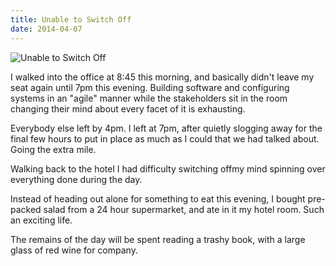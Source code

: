 ```yaml
---
title: Unable to Switch Off
date: 2014-04-07
---
```


![Unable to Switch Off](https://source.unsplash.com/03UCoidYvXw/1600x900)

I walked into the office at 8:45 this morning, and basically didn't leave my seat again until 7pm this evening. Building software and configuring systems in an "agile" manner while the stakeholders sit in the room changing their mind about every facet of it is exhausting.

Everybody else left by 4pm. I left at 7pm, after quietly slogging away for the final few hours to put in place as much as I could that we had talked about. Going the extra mile.

Walking back to the hotel I had difficulty switching offmy mind spinning over everything done during the day.

Instead of heading out alone for something to eat this evening, I bought pre-packed salad from a 24 hour supermarket, and ate in it my hotel room. Such an exciting life.

The remains of the day will be spent reading a trashy book, with a large glass of red wine for company.